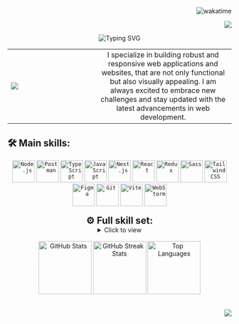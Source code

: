<div align="right">

![wakatime](https://wakatime.com/badge/user/018bd96e-68c8-4fc2-90bb-144d017d754f.svg)

[![](https://visitcount.itsvg.in/api?id=makarenko-vladyslav&icon=7&color=6)](https://visitcount.itsvg.in)

</div>


<div align="center">

![Typing SVG](https://readme-typing-svg.demolab.com?font=Playfair+Display&size=32&duration=4000&pause=550&color=8661C1&center=true&vCenter=true&width=1000&height=60&lines=Hi+there+%F0%9F%91%8B%F0%9F%8F%BB;I'm+Vladyslav+Makarenko+%F0%9F%91%A8%F0%9F%8F%BB%E2%80%8D%F0%9F%92%BB;A+Full+Stack+Developer+originally+from+Ukraine+%F0%9F%87%BA%F0%9F%87%A6;Currently+based+in+the+beautiful+landscapes+of+Norway+%F0%9F%87%B3%F0%9F%87%B4)

</div>

<table>
  <tr>
     <td width="180px">
      <img src="https://i.giphy.com/xv6eVwkJ7DGjC.webp"  />
    </td>
    <td align="center">
      I specialize in building robust and responsive web applications and websites, that are not only functional but also visually appealing. I am always excited to embrace new challenges and stay updated with the latest advancements in web development.
    </td>
  </tr>
</table>


<div align="center" >

<h2 align="left">🛠️ Main skills:</h2>

<div align="center">
	<code><img width="50" src="https://user-images.githubusercontent.com/25181517/183568594-85e280a7-0d7e-4d1a-9028-c8c2209e073c.png" alt="Node.js" title="Node.js"/></code>
	<code><img width="50" src="https://www.svgrepo.com/show/354202/postman-icon.svg" alt="Postman" title="Postman"/></code>
	<code><img width="50" src="https://user-images.githubusercontent.com/25181517/183890598-19a0ac2d-e88a-4005-a8df-1ee36782fde1.png" alt="TypeScript" title="TypeScript"/></code>
	<code><img width="50" src="https://user-images.githubusercontent.com/25181517/117447155-6a868a00-af3d-11eb-9cfe-245df15c9f3f.png" alt="JavaScript" title="JavaScript"/></code>
	<code><img width="50" src="https://github.com/marwin1991/profile-technology-icons/assets/136815194/5f8c622c-c217-4649-b0a9-7e0ee24bd704" alt="Next.js" title="Next.js"/></code>
	<code><img width="50" src="https://user-images.githubusercontent.com/25181517/183897015-94a058a6-b86e-4e42-a37f-bf92061753e5.png" alt="React" title="React"/></code>
	<code><img width="50" src="https://user-images.githubusercontent.com/25181517/187896150-cc1dcb12-d490-445c-8e4d-1275cd2388d6.png" alt="Redux" title="Redux"/></code>
	<code><img width="50" src="https://user-images.githubusercontent.com/25181517/192158956-48192682-23d5-4bfc-9dfb-6511ade346bc.png" alt="Sass" title="Sass"/></code>
	<code><img width="50" src="https://user-images.githubusercontent.com/25181517/202896760-337261ed-ee92-4979-84c4-d4b829c7355d.png" alt="Tailwind CSS" title="Tailwind CSS"/></code>
	<code><img width="50" src="https://user-images.githubusercontent.com/25181517/189715289-df3ee512-6eca-463f-a0f4-c10d94a06b2f.png" alt="Figma" title="Figma"/></code>
	<code><img width="50" src="https://user-images.githubusercontent.com/25181517/192108372-f71d70ac-7ae6-4c0d-8395-51d8870c2ef0.png" alt="Git" title="Git"/></code>
	<code><img width="50" src="https://github-production-user-asset-6210df.s3.amazonaws.com/62091613/261395532-b40892ef-efb8-4b0e-a6b5-d1cfc2f3fc35.png" alt="Vite" title="Vite"/></code>
	<code><img width="50" src="https://user-images.githubusercontent.com/25181517/192108893-b1eed3c7-b2c4-4e1c-9e9f-c7e83637b33d.png" alt="WebStorm" title="WebStorm"/></code>

</div>

<br/>

<h2 align="left" style="display: inline;">⚙️ Full skill set:</h2>
<details style="display: inline;">
  <summary>Click to view</summary>

  <table>
<table>
  
<tr>
<td valign="top" width="50%">


<div align="center">

<h3>Frontend</h3> 

![Next JS](https://img.shields.io/badge/Next-black?style=flat&logo=next.js&logoColor=white) 
![React](https://img.shields.io/badge/React-%2320232a.svg?style=flat&logo=react&logoColor=%2361DAFB)
![Redux](https://img.shields.io/badge/redux-%23593d88.svg?style=flat&logo=redux&logoColor=white) 
![Redux Toolkit](https://img.shields.io/badge/redux--toolkit-%23764ABC.svg?style=flat&logo=redux&logoColor=white)
![TypeScript](https://img.shields.io/badge/Typescript-%23007ACC.svg?style=flat&logo=typescript&logoColor=white) 
![JavaScript](https://img.shields.io/badge/Javascript-%23323330.svg?style=flat&logo=javascript&logoColor=%23F7DF1E) 
![CSS3](https://img.shields.io/badge/CSS3-%231572B6.svg?style=flat&logo=css3&logoColor=white) 
![HTML5](https://img.shields.io/badge/HTML5-%23E34F26.svg?style=flat&logo=html5&logoColor=white)

<h3>Styling & UI Frameworks</h3> 

![SASS](https://img.shields.io/badge/SASS-hotpink.svg?style=flat&logo=SASS&logoColor=white) 
![TailwindCSS](https://img.shields.io/badge/Tailwind-%2338B2AC.svg?style=flat&logo=tailwind-css&logoColor=white)
![StyledComponents](https://img.shields.io/badge/Styled--components-DB7093?style=flat&logo=styled-components&logoColor=white)
![MaterialUI](https://img.shields.io/badge/MaterialUI-007FFF.svg?style=flat&logo=Material-UI&logoColor=white) 
![ShadCN](https://img.shields.io/badge/Shadcn-gray.svg?style=flat&logo=radix&logoColor=white)
![Framer Motion](https://img.shields.io/badge/Framer%20Motion-0055FF.svg?style=flat&logo=framer&logoColor=white)
![Three.js](https://img.shields.io/badge/Threejs-black?style=flat&logo=three.js&logoColor=white)
![Chart.js](https://img.shields.io/badge/Chart.js-F5788D.svg?style=flat&logo=chartdotjs&logoColor=white)

<h3>Design Tools</h3> 

![Figma](https://img.shields.io/badge/Figma-%23F24E1E.svg?style=flat&logo=figma&logoColor=white)
![AdobePhotoshop](https://img.shields.io/badge/Adobe%20Photoshop-%2331A8FF.svg?style=flat&logo=adobe%20photoshop&logoColor=white)
![Canva](https://img.shields.io/badge/Canva-%2300C4CC.svg?style=flat&logo=Canva&logoColor=white)

<h3>Web Platforms</h3> 

![WordPress](https://img.shields.io/badge/WordPress-%23117AC9.svg?style=flat&logo=WordPress&logoColor=white)
![Webflow](https://img.shields.io/badge/Webflow-4353FF?style=flat&logo=webflow&logoColor=white)
                      
</div>
</td>
<td valign="top" width=50%">

<div align="center">
                    
<h3>Backend</h3> 

![NodeJS](https://img.shields.io/badge/Node.js-6DA55F?style=flat&logo=node.js&logoColor=white)
![NPM](https://img.shields.io/badge/NPM-%23CB3837.svg?style=flat&logo=npm&logoColor=white)
![Express.js](https://img.shields.io/badge/Express.js-%23404d59.svg?style=flat&logo=express&logoColor=%2361DAFB)
![Axios](https://img.shields.io/badge/Axios-%23404d59.svg?style=flat&logo=axios&logoColor=white)
![Postman](https://img.shields.io/badge/Postman-FF6C37?style=flat&logo=postman&logoColor=white)
![Swagger](https://img.shields.io/badge/-Swagger-%23Clojure?style=flat&logo=swagger&logoColor=white)
![OAuth2](https://img.shields.io/badge/OAuth2-%23404d59.svg?style=flat&logo=oauth&logoColor=white)
![JWT](https://img.shields.io/badge/JWT-black?style=flat&logo=JSON%20web%20tokens)
![Mongoose](https://img.shields.io/badge/Mongoose-%234ea94b.svg?style=flat&logo=mongoose&logoColor=white)
![Mikrotjenester](https://img.shields.io/badge/Microservices-%23404d59.svg?style=flat&logo=express&logoColor=white)


<h3>DevOps & Deployment</h3> 

![Vite](https://img.shields.io/badge/Vite-%23646CFF.svg?style=flat&logo=vite&logoColor=white)
![Webpack](https://img.shields.io/badge/Webpack-%238DD6F9.svg?style=flat&logo=webpack&logoColor=black)
![Docker](https://img.shields.io/badge/Docker-%230db7ed.svg?style=flat&logo=docker&logoColor=white)
![Vercel](https://img.shields.io/badge/Vercel-%23000000.svg?style=flat&logo=vercel&logoColor=white)
![Render](https://img.shields.io/badge/Render-%46E3B7.svg?style=flat&logo=render&logoColor=white)
![Netlify](https://img.shields.io/badge/Netlify-%23000000.svg?style=flat&logo=netlify&logoColor=#00C7B7)
![Heroku](https://img.shields.io/badge/Heroku-430098.svg?style=flat&logo=heroku&logoColor=white)
![Compass](https://img.shields.io/badge/Compass-%23404d59.svg?style=flat&logo=compass&logoColor=white)

<h3>Databases</h3> 

![MongoDB](https://img.shields.io/badge/MongoDB-%234ea94b.svg?style=flat&logo=mongodb&logoColor=white)
![MariaDB](https://img.shields.io/badge/MariaDB-%234ea94b.svg?style=flat&logo=mariadb&logoColor=white)
![MySQL](https://img.shields.io/badge/MySQL-4479A1.svg?style=flat&logo=mysql&logoColor=white)
![SQLite](https://img.shields.io/badge/SQLite-%2307405e.svg?style=flat&logo=sqlite&logoColor=white)
![PostgreSQL](https://img.shields.io/badge/PostgreSQL-316192.svg?style=flat&logo=postgresql&logoColor=white)

<h3>Version Control</h3> 

![Git](https://img.shields.io/badge/Git-%23F05033.svg?style=flat&logo=git&logoColor=white)
![GitHub](https://img.shields.io/badge/GitHub-%23121011.svg?style=flat&logo=github&logoColor=white)
![GithubPages](https://img.shields.io/badge/GitHub%20Pages-121013?style=flat&logo=github&logoColor=white)
<br/>
</div>
</td>

</tr>
</table>
</details>
  
<br/>

<div align="center" >
    <img src="https://github-readme-stats.vercel.app/api?username=makarenko-vladyslav&theme=ambient_gradient&hide_border=true&include_all_commits=false&count_private=true" alt="GitHub Stats" style="width: 1fr;  height: 119px;"/>
    <img src="https://github-readme-streak-stats.herokuapp.com/?user=makarenko-vladyslav&theme=ambient_gradient&hide_border=true" alt="GitHub Streak Stats" style="width: 1fr; height: 119px;"/>
    <img src="https://github-readme-stats.vercel.app/api/top-langs/?username=makarenko-vladyslav&theme=ambient_gradient&hide_border=true&include_all_commits=false&count_private=true&layout=compact" alt="Top Languages" style="width: 1fr; height: 119px;"/>
</div>
  

  <br/>


<div align="end">

![](https://quotes-github-readme.vercel.app/api?type=horizontal&theme=dark)

<div>
